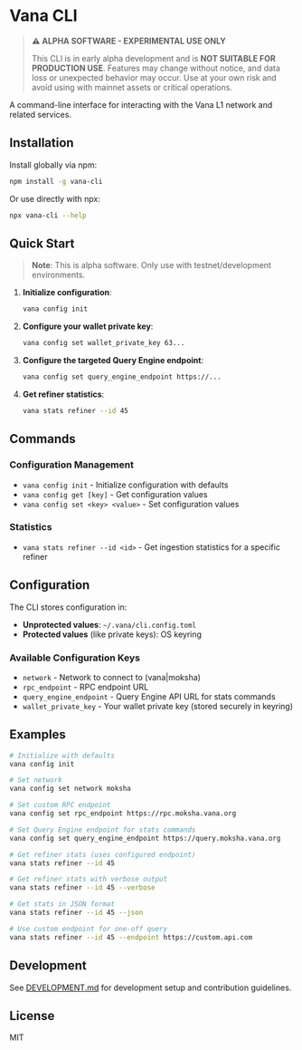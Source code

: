 # Vana CLI

> **⚠️ ALPHA SOFTWARE - EXPERIMENTAL USE ONLY**
> 
> This CLI is in early alpha development and is **NOT SUITABLE FOR PRODUCTION USE**. 
> Features may change without notice, and data loss or unexpected behavior may occur.
> Use at your own risk and avoid using with mainnet assets or critical operations.

A command-line interface for interacting with the Vana L1 network and related services.

## Installation

Install globally via npm:

```bash
npm install -g vana-cli
```

Or use directly with npx:

```bash
npx vana-cli --help
```

## Quick Start

> **Note**: This is alpha software. Only use with testnet/development environments.

1. **Initialize configuration**:
   ```bash
   vana config init
   ```

2. **Configure your wallet private key**:
   ```bash
   vana config set wallet_private_key 63...
   ```

3. **Configure the targeted Query Engine endpoint**:
   ```bash
   vana config set query_engine_endpoint https://...
   ```

3. **Get refiner statistics**:
   ```bash
   vana stats refiner --id 45
   ```

## Commands

### Configuration Management

- `vana config init` - Initialize configuration with defaults
- `vana config get [key]` - Get configuration values
- `vana config set <key> <value>` - Set configuration values

### Statistics

- `vana stats refiner --id <id>` - Get ingestion statistics for a specific refiner

## Configuration

The CLI stores configuration in:
- **Unprotected values**: `~/.vana/cli.config.toml`
- **Protected values** (like private keys): OS keyring

### Available Configuration Keys

- `network` - Network to connect to (vana|moksha)
- `rpc_endpoint` - RPC endpoint URL
- `query_engine_endpoint` - Query Engine API URL for stats commands
- `wallet_private_key` - Your wallet private key (stored securely in keyring)

## Examples

```bash
# Initialize with defaults
vana config init

# Set network
vana config set network moksha

# Set custom RPC endpoint
vana config set rpc_endpoint https://rpc.moksha.vana.org

# Set Query Engine endpoint for stats commands
vana config set query_engine_endpoint https://query.moksha.vana.org

# Get refiner stats (uses configured endpoint)
vana stats refiner --id 45

# Get refiner stats with verbose output
vana stats refiner --id 45 --verbose

# Get stats in JSON format
vana stats refiner --id 45 --json

# Use custom endpoint for one-off query
vana stats refiner --id 45 --endpoint https://custom.api.com
```

## Development

See [DEVELOPMENT.md](docs/DEVELOPMENT.md) for development setup and contribution guidelines.

## License

MIT